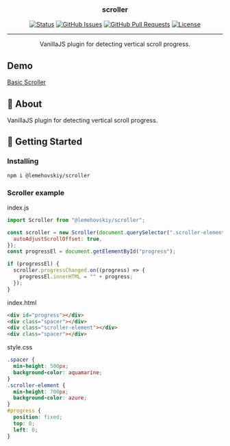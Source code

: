 <h3 align="center">scroller</h3>

<div align="center">

[![Status](https://img.shields.io/badge/status-active-success.svg)]()
[![GitHub Issues](https://img.shields.io/github/issues/lemehovskiy/scroller.svg)](https://github.com/lemehovskiy/scroller/issues)
[![GitHub Pull Requests](https://img.shields.io/github/issues-pr/lemehovskiy/scroller.svg)](https://github.com/lemehovskiy/scroller/pulls)
[![License](https://img.shields.io/badge/license-MIT-blue.svg)](/LICENSE)

</div>

---

<p align="center">
    VanillaJS plugin for detecting vertical scroll progress.
</p>

## Demo <a name="demo"></a>

[Basic Scroller](https://codesandbox.io/p/sandbox/lemehovskiy-scroller-ytdf3f)

## 🧐 About <a name = "about"></a>

VanillaJS plugin for detecting vertical scroll progress.

## 🏁 Getting Started <a name = "getting_started"></a>

### Installing

```
npm i @lemehovskiy/scroller
```

### Scroller example

index.js

```js
import Scroller from "@lemehovskiy/scroller";

const scroller = new Scroller(document.querySelector(".scroller-element"), {
  autoAdjustScrollOffset: true,
});
const progressEl = document.getElementById("progress");

if (progressEl) {
  scroller.progressChanged.on((progress) => {
    progressEl.innerHTML = "" + progress;
  });
}

```

index.html

```html
<div id="progress"></div>
<div class="spacer"></div>
<div class="scroller-element"></div>
<div class="spacer"></div>
```

style.css

```css
.spacer {
  min-height: 500px;
  background-color: aquamarine;
}
.scroller-element {
  min-height: 700px;
  background-color: azure;
}
#progress {
  position: fixed;
  top: 0;
  left: 0;
}
```
